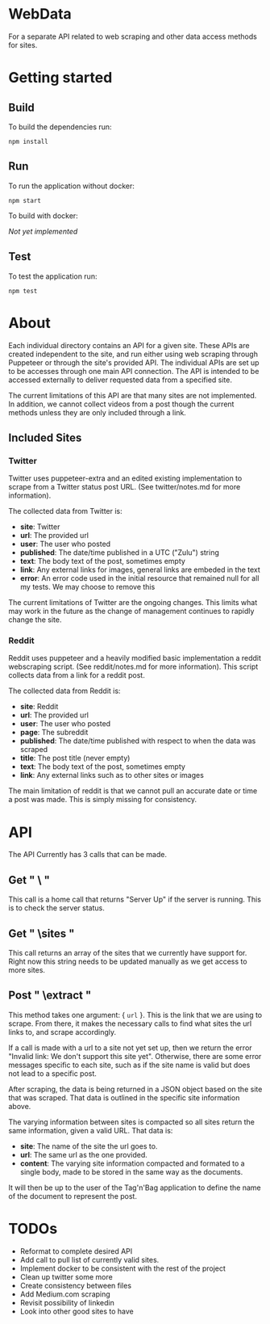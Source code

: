 # WebData
For a separate API related to web scraping and other data access methods for sites.

# Getting started

## Build

To build the dependencies run:

` npm install `

## Run

To run the application without docker:

` npm start `

To build with docker:

*Not yet implemented*

## Test

To test the application run:

` npm test `

# About

Each individual directory contains an API for a given site. These APIs are created independent to the site, and run either using web scraping through Puppeteer or through the site's provided API. The individual APIs are set up to be accesses through one main API connection. The API is intended to be accessed externally to deliver requested data from a specified site.

The current limitations of this API are that many sites are not implemented. In addition, we cannot collect videos from a post though the current methods unless they are only included through a link.

## Included Sites

### Twitter

Twitter uses puppeteer-extra and an edited existing implementation to scrape from a Twitter status post URL. (See twitter/notes.md for more information). 

The collected data from Twitter is:
- **site**: Twitter
- **url**: The provided url
- **user**: The user who posted
- **published**: The date/time published in a UTC ("Zulu") string
- **text**: The body text of the post, sometimes empty
- **link**: Any external links for images, general links are embeded in the text
- **error**: An error code used in the initial resource that remained null for all my tests. We may choose to remove this

The current limitations of Twitter are the ongoing changes. This limits what may work in the future as the change of management continues to rapidly change the site.

### Reddit

Reddit uses puppeteer and a heavily modified basic implementation a reddit webscraping script. (See reddit/notes.md for more information). This script collects data from a link for a reddit post.

The collected data from Reddit is:
- **site**: Reddit
- **url**: The provided url
- **user**: The user who posted
- **page**: The subreddit
- **published**: The date/time published with respect to when the data was scraped
- **title**: The post title (never empty)
- **text**: The body text of the post, sometimes empty
- **link**: Any external links such as to other sites or images

The main limitation of reddit is that we cannot pull an accurate date or time a post was made. This is simply missing for consistency.

# API 

The API Currently has 3 calls that can be made.

## Get " \ "

This call is a home call that returns "Server Up" if the server is running. This is to check the server status.

## Get " \sites "

This call returns an array of the sites that we currently have support for. Right now this string needs to be updated manually as we get access to more sites.

## Post " \extract "

This method takes one argument: { `url` }. This is the link that we are using to scrape. From there, it makes the necessary calls to find what sites the url links to, and scrape accordingly.

If a call is made with a url to a site not yet set up, then we return the error "Invalid link: We don't support this site yet". Otherwise, there are some error messages specific to each site, such as if the site name is valid but does not lead to a specific post.

After scraping, the data is being returned in a JSON object based on the site that was scraped. That data is outlined in the specific site information above.

The varying information between sites is compacted so all sites return the same information, given a valid URL. That data is:
- **site**: The name of the site the url goes to.
- **url**: The same url as the one provided.
- **content**: The varying site information compacted and formated to a single body, made to be stored in the same way as the documents.

It will then be up to the user of the Tag'n'Bag application to define the name of the document to represent the post.


# TODOs
- Reformat to complete desired API
- Add call to pull list of currently valid sites.
- Implement docker to be consistent with the rest of the project
- Clean up twitter some more
- Create consistency between files
- Add Medium.com scraping
- Revisit possibility of linkedin
- Look into other good sites to have